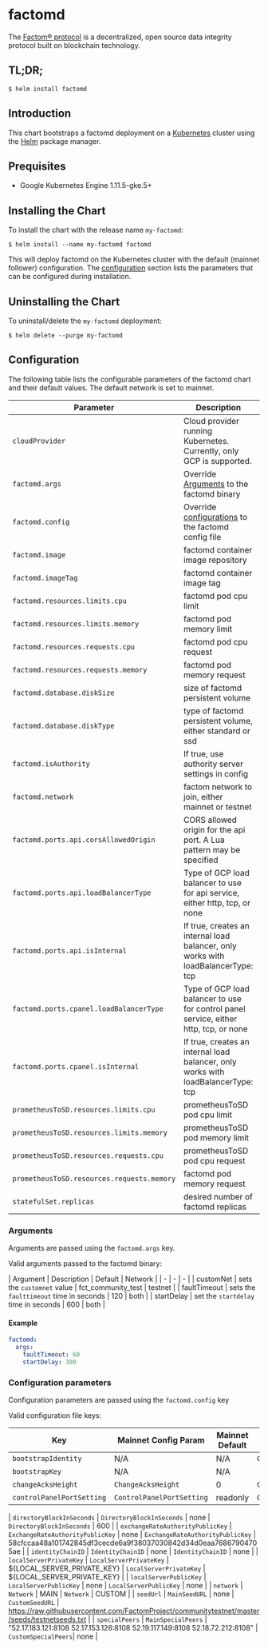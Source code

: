 # factomd

The [Factom® protocol](https://www.factomprotocol.org/) is a decentralized, open source data integrity protocol built on blockchain technology.

## TL;DR;

```console
$ helm install factomd
```

## Introduction

This chart bootstraps a factomd deployment on a [Kubernetes](https://kubernetes.io) cluster using the [Helm](https://helm.sh) package manager.

## Prequisites

- Google Kubernetes Engine 1.11.5-gke.5+

## Installing the Chart

To install the chart with the release name `my-factomd`:

```console
$ helm install --name my-factomd factomd
```

This will deploy factomd on the Kubernetes cluster with the default (mainnet follower) configuration. The [configuration](#configuration) section lists the parameters that can be configured during installation.

## Uninstalling the Chart

To uninstall/delete the `my-factomd` deployment:

```console
$ helm delete --purge my-factomd
```

## Configuration

The following table lists the configurable parameters of the factomd chart and their default values. The default network is set to mainnet.

| Parameter | Description | Default                                                                                                                                                                                                                                                                                                                                                                                                                                  |
| - | - | - |
| `cloudProvider` | Cloud provider running Kubernetes. Currently, only GCP is supported.                                                         | `gcp`                                                                                                                                                                                                                                                                                                                                                                                                                                    |
| `factomd.args`                               | Override [Arguments](#arguments) to the factomd binary                                                                       | `{}`                                                                                                                                                                                                                                                                                                                                                                                                                                     |
| `factomd.config`                             | Override [configurations](#configurations) to the factomd config file                                                        | `{}`                                                                                                                                                                                                                                                                                                                                                                                                                                     |
| `factomd.image`                              | factomd container image repository                                                                                           | `bedrocksolutions/factomd`                                                                                                                                                                                                                                                                                                                                                                                                               |
| `factomd.imageTag`                           | factomd container image tag                                                                                                  | `0.1.0`                                                                                                                                                                                                                                                                                                                                                                                                                                 |
| `factomd.resources.limits.cpu`               | factomd pod cpu limit                                                                                                        | `1000m`                                                                                                                                                                                                                                                                                                                                                                                                                                  |
| `factomd.resources.limits.memory`            | factomd pod memory limit                                                                                                     | `4Gi`                                                                                                                                                                                                                                                                                                                                                                                                                                    |
| `factomd.resources.requests.cpu`             | factomd pod cpu request                                                                                                      | `500m`                                                                                                                                                                                                                                                                                                                                                                                                                                   |
| `factomd.resources.requests.memory`          | factomd pod memory request                                                                                                   | `2Gi`                                                                                                                                                                                                                                                                                                                                                                                                                                    |
| `factomd.database.diskSize`                  | size of factomd persistent volume                                                                                            | `20Gi`                                                                                                                                                                                                                                                                                                                                                                                                                                   |
| `factomd.database.diskType`                  | type of factomd persistent volume, either standard or ssd                                                                    | `ssd`                                                                                                                                                                                                                                                                                                                                                                                                                                    |
| `factomd.isAuthority`                        | If true, use authority server settings in config                                                                             | `false`                                                                                                                                                                                                                                                                                                                                                                                                                                  |
| `factomd.network`                            | factom network to join, either mainnet or testnet                                                                            | `mainnet`                                                                                                                                                                                                                                                                                                                                                                                                                                |
| `factomd.ports.api.corsAllowedOrigin`        | CORS allowed origin for the api port. A Lua pattern may be specified                                                         | `none`                                                                                                                                                                                                                                                                                                                                                                                                                                   |
| `factomd.ports.api.loadBalancerType`         | Type of GCP load balancer to use for api service, either http, tcp, or none                                                  | `none`                                                                                                                                                                                                                                                                                                                                                                                                                                   |
| `factomd.ports.api.isInternal`               | If true, creates an internal load balancer, only works with loadBalancerType: tcp                                            | `false`                                                                                                                                                                                                                                                                                                                                                                                                                                  |
| `factomd.ports.cpanel.loadBalancerType`      | Type of GCP load balancer to use for control panel service, either http, tcp, or none                                        | `none`                                                                                                                                                                                                                                                                                                                                                                                                                                   |
| `factomd.ports.cpanel.isInternal`            | If true, creates an internal load balancer, only works with loadBalancerType: tcp                                            | `false`                                                                                                                                                                                                                                                                                                                                                                                                                                  |
| `prometheusToSD.resources.limits.cpu`        | prometheusToSD pod cpu limit                                                                                                 | `1000m`                                                                                                                                                                                                                                                                                                                                                                                                                                  |
| `prometheusToSD.resources.limits.memory`     | prometheusToSD pod memory limit                                                                                              | `4Gi`                                                                                                                                                                                                                                                                                                                                                                                                                                    |
| `prometheusToSD.resources.requests.cpu`      | prometheusToSD pod cpu request                                                                                               | `500m`                                                                                                                                                                                                                                                                                                                                                                                                                                   |
| `prometheusToSD.resources.requests.memory`   | factomd pod memory request                                                                                                   | `2Gi`                                                                                                                                                                                                                                                                                                                                                                                                                                    |
| `statefulSet.replicas`                       | desired number of factomd replicas                                                                                           | `1`                                                                                                                                                                                                                                                                                                                                                                                                                                      |

### Arguments

Arguments are passed using the `factomd.args` key.

Valid arguments passed to the factomd binary:

| Argument | Description | Default | Network |
| - | - | - |
| customNet    | sets the `customnet` value | fct_community_test | testnet |
| faultTimeout | sets the `faulttimeout` time in seconds | 120 | both  |
| startDelay   | set the `startdelay` time in seconds | 600 | both  |

#### Example

```yaml
factomd:
  args:
    faultTimeout: 60
    startDelay: 300

```

### Configuration parameters

Configuration parameters are passed using the `factomd.config` key

Valid configuration file keys:

| Key | Mainnet Config Param | Mainnet Default | Testnet Config Param | Testnet Default |
| - | - | - | - | - |
| `bootstrapIdentity` | N/A | N/A | `CustomBootstrapIdentity` | 8888882f5002ff95fce15d20ecb7e18ae6cc4d5849b372985d856b56e492ae0f |
| `bootstrapKey` | N/A | N/A | | `CustomBootstrapKey` | 58cfccaa48a101742845df3cecde6a9f38037030842d34d0eaa76867904705ae |
| `changeAcksHeight` | `ChangeAcksHeight` | 0 | `ChangeAcksHeight` | 0 | 
| `controlPanelPortSetting` | `ControlPanelPortSetting` | readonly | `ControlPanelPortSetting` | readonly |


| `directoryBlockInSeconds` | `DirectoryBlockInSeconds` | none | `DirectoryBlockInSeconds` | 600 |
| `exchangeRateAuthorityPublicKey` | `ExchangeRateAuthorityPublicKey` | none | `ExchangeRateAuthorityPublicKey` | 58cfccaa48a101742845df3cecde6a9f38037030842d34d0eaa76867904705ae |
| `identityChainID` | `IdentityChainID` | none | `IdentityChainID` | none |
| `localServerPrivateKey` | `LocalServerPrivateKey` | ${LOCAL_SERVER_PRIVATE_KEY} | `LocalServerPrivateKey` | ${LOCAL_SERVER_PRIVATE_KEY} |
| `localServerPublicKey` | `LocalServerPublicKey` | none | `LocalServerPublicKey` | none |
| `network` | `Network` | MAIN | `Network` | CUSTOM |
| `seedUrl` | `MainSeedURL` | none | `CustomSeedURL` | https://raw.githubusercontent.com/FactomProject/communitytestnet/master/seeds/testnetseeds.txt |
| `specialPeers` | `MainSpecialPeers` | "52.17.183.121:8108 52.17.153.126:8108 52.19.117.149:8108 52.18.72.212:8108" | `CustomSpecialPeers`| none |

